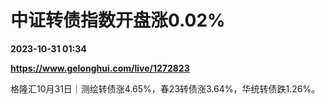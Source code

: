 # 中证转债指数开盘涨0.02%

**2023-10-31 01:34**

**https://www.gelonghui.com/live/1272823**

格隆汇10月31日｜测绘转债涨4.65%，春23转债涨3.64%，华统转债跌1.26%。